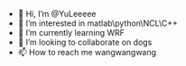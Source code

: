 - 👋 Hi, I’m @YuLeeeee
- 👀 I’m interested in matlab\python\NCL\C++
- 🌱 I’m currently learning WRF
- 💞️ I’m looking to collaborate on dogs
- 📫 How to reach me wangwangwang

<!---
YuLeeeee/YuLeeeee is a ✨ special ✨ repository because its `README.md` (this file) appears on your GitHub profile.
You can click the Preview link to take a look at your changes.
--->
